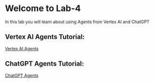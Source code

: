 # Welcome to Lab-4

In this lab you will learn about using Agents from Vertex AI and ChatGPT

## Vertex AI Agents Tutorial:

[Vertex AI Agents](VertexAI_agents.md)

## ChatGPT Agents Tutorial:

[ChatGPT Agents](ChatGPT_Agents.md)
